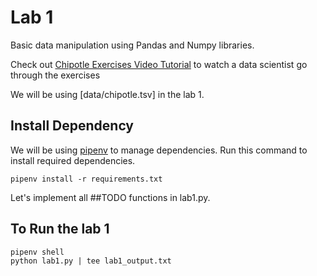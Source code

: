 # Lab 1

Basic data manipulation using Pandas and Numpy libraries.

Check out [Chipotle Exercises Video Tutorial](https://www.youtube.com/watch?v=lpuYZ5EUyS8&list=PLgJhDSE2ZLxaY_DigHeiIDC1cD09rXgJv&index=2) to watch a data scientist go through the exercises

We will be using [data/chipotle.tsv] in the lab 1.


## Install Dependency

We will be using [pipenv](https://realpython.com/pipenv-guide/) to manage dependencies. Run this command to install required dependencies.

```
pipenv install -r requirements.txt
```


Let's implement all ##TODO functions in lab1.py.

## To Run the lab 1

```
pipenv shell
python lab1.py | tee lab1_output.txt
```
